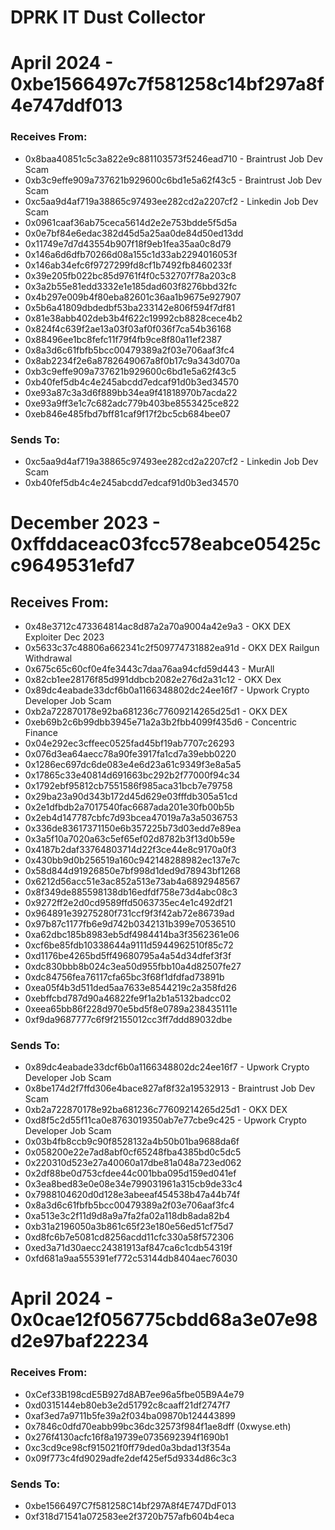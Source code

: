 # DPRK IT Dust Collector


# April 2024 - 0xbe1566497c7f581258c14bf297a8f4e747ddf013

### Receives From:

- 0x8baa40851c5c3a822e9c881103573f5246ead710 - Braintrust Job Dev Scam
- 0xb3c9effe909a737621b929600c6bd1e5a62f43c5 - Braintrust Job Dev Scam
- 0xc5aa9d4af719a38865c97493ee282cd2a2207cf2 - Linkedin Job Dev Scam
- 0x0961caaf36ab75ceca5614d2e2e753bdde5f5d5a
- 0x0e7bf84e6edac382d45d5a25aa0de84d50ed13dd
- 0x11749e7d7d43554b907f18f9eb1fea35aa0c8d79
- 0x146a6d6dfb70266d08a155c1d33ab2294016053f
- 0x146ab34efc6f9727299fd8cf1b7492fb8460233f
- 0x39e205fb022bc85d9761f4f0c532707f78a203c8
- 0x3a2b55e81edd3332e1e185dad603f8276bbd32fc
- 0x4b297e009b4f80eba82601c36aa1b9675e927907
- 0x5b6a41809dbdedbf53ba233142e806f594f7df81
- 0x81e38abb402deb3b4f622c19992cb8828cece4b2
- 0x824f4c639f2ae13a03f03af0f036f7ca54b36168
- 0x88496ee1bc8fefc11f79f4fb9ce8f80a11ef2387
- 0x8a3d6c61fbfb5bcc00479389a2f03e706aaf3fc4
- 0x8ab2234f2e6a8782649067a8f0b17c9a343d070a
- 0xb3c9effe909a737621b929600c6bd1e5a62f43c5
- 0xb40fef5db4c4e245abcdd7edcaf91d0b3ed34570
- 0xe93a87c3a3d6f889bb34ea9f41818970b7acda22
- 0xe93a9ff3e1c7c682adc779b403be8553425ce822
- 0xeb846e485fbd7bff81caf9f17f2bc5cb684bee07

### Sends To:
- 0xc5aa9d4af719a38865c97493ee282cd2a2207cf2 - Linkedin Job Dev Scam
- 0xb40fef5db4c4e245abcdd7edcaf91d0b3ed34570





# December 2023 - 0xffddaceac03fcc578eabce05425cc9649531efd7

## Receives From:
- 0x48e3712c473364814ac8d87a2a70a9004a42e9a3 - OKX DEX Exploiter Dec 2023
- 0x5633c37c48806a662341c2f509774731882ea91d - OKX DEX Railgun Withdrawal
- 0x675c65c60cf0e4fe3443c7daa76aa94cfd59d443 - MurAll
- 0x82cb1ee28176f85d991ddbcb2082e276d2a31c12 - OKX Dex
- 0x89dc4eabade33dcf6b0a1166348802dc24ee16f7 - Upwork Crypto Developer Job Scam
- 0xb2a722870178e92ba681236c77609214265d25d1 - OKX DEX
- 0xeb69b2c6b99dbb3945e71a2a3b2fbb4099f435d6 - Concentric Finance
- 0x04e292ec3cffeec0525fad45bf19ab7707c26293
- 0x076d3ea64aecc78a90fe3917fa1cd7a39ebb0220
- 0x1286ec697dc6de083e4e6d23a61c9349f3e8a5a5
- 0x17865c33e40814d691663bc292b2f77000f94c34
- 0x1792ebf95812cb7551586f985aca31bcb7e79758
- 0x29ba23a90d343b172d45d629e03fffdb305a51cd
- 0x2e1dfbdb2a7017540fac6687ada201e30fb00b5b
- 0x2eb4d147787cbfc7d93bcea47019a7a3a5036753
- 0x336de83617371150e6b357225b73d03edd7e89ea
- 0x3a5f10a7020a63c5ef65ef02d8782b3f13d0b59e
- 0x4187b2daf33764803714d22f3ce44e8c9170a0f3
- 0x430bb9d0b256519a160c942148288982ec137e7c
- 0x58d844d91926850e7bf998d1ded9d78943bf1268
- 0x6212d56acc51e3ac852a513e73ab4a6892948567
- 0x8f349de885598138db16edfdf758e73d4abc08c3
- 0x9272ff2e2d0cd9589ffd5063735ec4e1c492df21
- 0x964891e39275280f731ccf9f3f42ab72e86739ad
- 0x97b87c1177fb6e9d742b0342131b399e70536510
- 0xa62dbc185b8983eb5df4984414ba3f3562361e06
- 0xcf6be85fdb10338644a9111d5944962510f85c72
- 0xd1176be4265bd5ff49680795a4a54d34dfef3f3f
- 0xdc830bbb8b024c3ea50d955fbb10a4d82507fe27
- 0xdc84756fea76117cfa65bc3f68f1dfdfad73891b
- 0xea05f4b3d511ded5aa7633e8544219c2a358fd26
- 0xebffcbd787d90a46822fe9f1a2b1a5132badcc02
- 0xeea65bb86f228d970e5bd5f8e0789a238435111e
- 0xf9da9687777c6f9f2155012cc3ff7ddd89032dbe

### Sends To:
- 0x89dc4eabade33dcf6b0a1166348802dc24ee16f7 - Upwork Crypto Developer Job Scam
- 0x8be174d2f7ffd306e4bace827af8f32a19532913 - Braintrust Job Dev Scam
- 0xb2a722870178e92ba681236c77609214265d25d1 - OKX DEX
- 0xd8f5c2d55f11ca0e8763019350ab7e77cbe9c425 - Upwork Crypto Developer Job Scam
- 0x03b4fb8ccb9c90f8528132a4b50b01ba9688da6f
- 0x058200e22e7ad8abf0cf65248fba4385bd0c5dc5
- 0x220310d523e27a40060a17dbe81a048a723ed062
- 0x2df88be0d753cfdee44c001bba095d159ed041ef
- 0x3ea8bed83e0e08e34e799031961a315cb9de33c4
- 0x7988104620d0d128e3abeeaf454538b47a44b74f
- 0x8a3d6c61fbfb5bcc00479389a2f03e706aaf3fc4
- 0xa513e3c2f11d9d8a9a7fa2fa02a118db8ada82b4
- 0xb31a2196050a3b861c65f23e180e56ed51cf75d7
- 0xd8fc6b7e5081cd8256acdd11cfc330a58f572306
- 0xed3a71d30aecc24381913af847ca6c1cdb54319f
- 0xfd681a9aa555391ef772c53144db8404aec76030






# April 2024 - 0x0cae12f056775cbdd68a3e07e98d2e97baf22234

### Receives From:
- 0xCef33B198cdE5B927d8AB7ee96a5fbe05B9A4e79
- 0xd0315144eb80eb3e2d51792c8caaff21df2747f7
- 0xaf3ed7a9711b5fe39a2f034ba09870b124443899
- 0x7846c0dfd70eabb99bc36dc32573f984f1ae8dff (0xwyse.eth)
- 0x276f4130acfc16f8a19739e0735692394f1690b1
- 0xc3cd9ce98cf915021f0ff79ded0a3bdad13f354a
- 0x09f773c4fd9029adfe2def425ef5d9334d86c3c3

### Sends To:
- 0xbe1566497C7f581258C14bf297A8f4E747DdF013
- 0xf318d71541a072583ee2f3720b757afb604b4eca